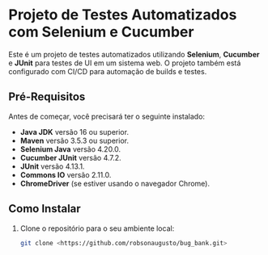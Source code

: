 # Projeto de Testes Automatizados com Selenium e Cucumber

Este é um projeto de testes automatizados utilizando **Selenium**, **Cucumber** e **JUnit** para testes de UI em um sistema web. O projeto também está configurado com CI/CD para automação de builds e testes.

## Pré-Requisitos

Antes de começar, você precisará ter o seguinte instalado:

* **Java JDK** versão 16 ou superior.
* **Maven** versão 3.5.3 ou superior.
* **Selenium Java** versão 4.20.0.
* **Cucumber JUnit** versão 4.7.2.
* **JUnit** versão 4.13.1.
* **Commons IO** versão 2.11.0.
* **ChromeDriver** (se estiver usando o navegador Chrome).

## Como Instalar


1. Clone o repositório para o seu ambiente local:

   ```bash
   git clone <https://github.com/robsonaugusto/bug_bank.git>
